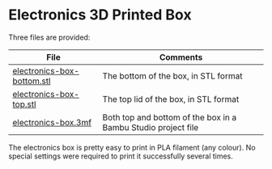 # Electronics 3D Printed Box

Three files are provided:

| File                                                     | Comments                                                      |
| -------------------------------------------------------- | ------------------------------------------------------------- |
| [electronics-box-bottom.stl](electronics-box-bottom.stl) | The bottom of the box, in STL format                          |
| [electronics-box-top.stl](electronics-box-top.stl)       | The top lid of the box, in STL format                         |
| [electronics-box.3mf](electronics-box.3mf)               | Both top and bottom of the box in a Bambu Studio project file |

The electronics box is pretty easy to print in PLA filament (any colour). No special settings were required to print it successfully several times.

